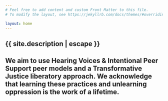 ```yaml
---
# Feel free to add content and custom Front Matter to this file.
# To modify the layout, see https://jekyllrb.com/docs/themes/#overriding-theme-defaults

layout: home
---
```

<h2>{{ site.description | escape }}</h2>
<h2>We aim to use Hearing Voices & Intentional Peer Support peer models and a Transformative Justice liberatory approach. We acknowledge that learning these practices and unlearning oppression is the work of a lifetime.</h2>